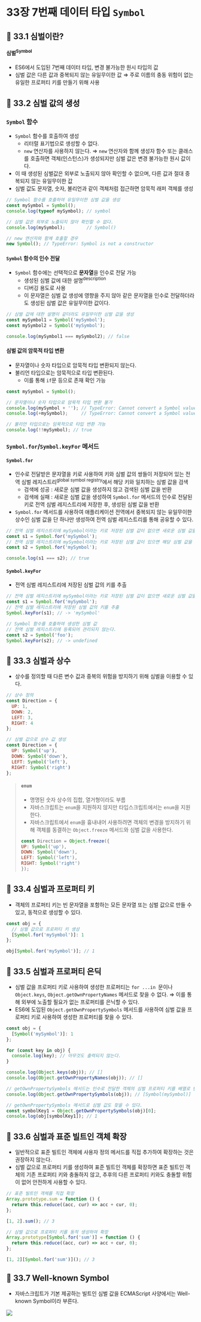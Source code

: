 # 33장 7번째 데이터 타입 `Symbol`

## 📂 33.1 심벌이란?

#### 심벌<sup>Symbol</sup>
- ES6에서 도입된 7번째 데이터 타입, 변경 불가능한 원시 타입의 값
- 심벌 값은 다른 값과 중복되지 않는 유일무이한 값
⇒ 주로 이름의 충동 위험이 없는 유일한 프로퍼티 키를 만들기 위해 사용

## 📂 33.2 심벌 값의 생성
### `Symbol` 함수
- `Symbol` 함수를 호출하여 생성
  - 리터럴 표기법으로 생성할 수 없다.
  - `new` 연산자를 사용하지 않는다.
  ⇒ `new` 연산자와 함께 생성자 함수 또는 클래스를 호출하면 객체(인스턴스)가 생성되지만 심벌 값은 변경 불가능한 원시 값이다.
- 이 때 생성된 심벌값은 외부로 노출되지 않아 확인할 수 없으며, 다른 값과 절대 중복되지 않는 유일무이한 값
- 심벌 값도 문자열, 숫자, 불리언과 같이 객체처럼 접근하면 암묵적 래퍼 객체를 생성

```javascript
// Symbol 함수를 호출하여 유일무이한 심벌 값을 생성
const mySymbol = Symbol();
console.log(typeof mySymbol); // symbol

// 심벌 값은 외부로 노출되지 않아 확인할 수 없다.
console.log(mySymbol);        // Symbol()

// new 연산자와 함께 호출할 경우
new Symbol(); // TypeError: Symbol is not a constructor


```

#### `Symbol` 함수의 인수 전달
- `Symbol` 함수에는 선택적으로 **문자열**을 인수로 전달 가능
  - 생성된 심벌 값에 대한 설명<sup>description</sup>
  - 디버깅 용도로 사용
  - 이 문자열은 심벌 값 생성에 영향을 주지 않아 같은 문자열을 인수로 전달하더라도 생성된 심벌 값은 유일무이한 값이다.

```javascript
// 심벌 값에 대한 설명이 같더라도 유일무이한 심벌 값을 생성
const mySymbol1 = Symbol('mySymbol');
const mySymbol2 = Symbol('mySymbol');

console.log(mySymbol1 === mySymbol2); // false
```

#### 심벌 값의 암묵적 타입 변환
- 문자열이나 숫자 타입으로 암묵적 타입 변환되지 않는다.
- 불리언 타입으로는 암묵적으로 타입 변환된다.
  - 이를 통해 `if`문 등으로 존재 확인 가능

```javascript
const mySymbol = Symbol();

// 문자열이나 숫자 타입으로 암묵적 타입 변환 불가
console.log(mySymbol + ''); // TypeError: Cannot convert a Symbol value to a string
console.log(+mySymbol);     // TypeError: Cannot convert a Symbol value to a number

// 불리언 타입으로는 임묵적으로 타입 변환 가능
console.log(!!mySymbol); // true
```

### `Symbol.for`/`Symbol.keyFor` 메서드
#### `Symbol.for`
- 인수로 전달받은 문자열을 키로 사용하여 키와 심벌 값의 쌍들이 저장되어 있는 전역 심벌 레지스트리<sup>global symbol registry</sup>에서 해당 키와 일치하는 심벌 값을 검색
  - 검색에 성공 : 새로운 심벌 값을 생성하지 않고 검색된 심벌 값을 반환
  - 검색에 실패 : 새로운 심벌 값을 생성하여 `Symbol.for` 메서드의 인수로 전달된 키로 전역 심벌 레지스트리에 저장한 후, 생성된 심벌 값을 반환
- `Symbol.for` 메서드를 사용하여 애플리케이션 전역에서 중복되지 않는 유일무이한 상수인 심벌 값을 단 하나만 생성하여 전역 심벌 레지스트리를 통해 공유할 수 있다.

```javascript
// 전역 심벌 레지스트리에 mySymbol이라는 키로 저장된 심벌 값이 없으면 새로운 심벌 값을 생성
const s1 = Symbol.for('mySymbol');
// 전역 심벌 레지스트리에 mySymbol이라는 키로 저장된 심벌 값이 있으면 해당 심벌 값을 반환
const s2 = Symbol.for('mySymbol');

console.log(s1 === s2); // true
```

#### `Symbol.keyFor`
- 전역 심벌 레지스트리에 저장된 심벌 값의 키를 추출

```javascript
// 전역 심벌 레지스트리에 mySymbol이라는 키로 저장된 심벌 값이 없으면 새로운 심벌 값을 생성
const s1 = Symbol.for('mySymbol');
// 전역 심벌 레지스트리에 저장된 심벌 값의 키를 추출
Symbol.keyFor(s1); // -> 'mySymbol'

// Symbol 함수를 호출하여 생성한 심벌 값
// 전역 심벌 레지스트리에 등록되어 관리되지 않는다.
const s2 = Symbol('foo');
Symbol.keyFor(s2); // -> undefined
```

## 📂 33.3 심벌과 상수
- 상수를 정의할 때 다른 변수 값과 중복의 위험을 방지하기 위해 심벌을 이용할 수 있다.

```javascript
// 상수 정의
const Direction = {
  UP: 1,
  DOWN: 2,
  LEFT: 3,
  RIGHT: 4
};

// 심벌 값으로 상수 값 생성
const Direction = {
  UP: Symbol('up'),
  DOWN: Symbol('down'),
  LEFT: Symbol('left'),
  RIGHT: Symbol('right')
};
```

> #### `enum`
> - 명명된 숫자 상수의 집합, 열거형이라도 부름
> - 자바스크립트는 `enum`을 지원하지 않지만 타입스크립트에서는 `enum`을 지원한다.
> - 자바스크립트에서 `enum`을 흉내내어 사용하려면 객체의 변경을 방지하기 위해 객체를 동결하는 `Object.freeze` 메서드와 심벌 값을 사용한다.
> ```javascript
> const Direction = Object.freeze({
> UP: Symbol('up'),
> DOWN: Symbol('down'),
> LEFT: Symbol('left'),
> RIGHT: Symbol('right')
> });
> ```

## 📂 33.4 심벌과 프로퍼티 키
- 객체의 프로퍼티 키는 빈 문자열을 포함하는 모든 문자열 또는 심벌 값으로 만들 수 있고, 동적으로 생성할 수 있다.

```javascript
const obj = {
  // 심벌 값으로 프로퍼티 키 생성
  [Symbol.for('mySymbol')]: 1
};

obj[Symbol.for('mySymbol')]; // 1
```

## 📂 33.5 심벌과 프로퍼티 은딕
- 심벌 값을 프로퍼티 키로 사용하여 생성한 프로퍼티는 `for ...in `문이나 `Object.keys`, `Object.getOwnPropertyNames` 메서드로 찾을 수 없다.
⇒ 이를 통해 외부에 노출할 필요가 없는 프로퍼티를 은닉할 수 있다.
- ES6에 도입된 `Object.getOwnPropertySymbols` 메서드를 사용하여 심벌 값을 프로퍼티 키로 사용하여 생성한 프로퍼티를 찾을 수 있다.

```javascript
const obj = {
  [Symbol('mySymbol')]: 1
};

for (const key in obj) {
  console.log(key); // 아무것도 출력되지 않는다.
}

console.log(Object.keys(obj)); // []
console.log(Object.getOwnPropertyNames(obj)); // []

// getOwnPropertySymbols 메서드는 인수로 전달한 객체의 심벌 프로퍼티 키를 배열로 반환
console.log(Object.getOwnPropertySymbols(obj)); // [Symbol(mySymbol)]

// getOwnPropertySymbols 메서드로 심벌 값도 찾을 수 있다.
const symbolKey1 = Object.getOwnPropertySymbols(obj)[0];
console.log(obj[symbolKey1]); // 1
```

## 📂 33.6 심벌과 표준 빌트인 객체 확장
- 일반적으로 표준 빌트인 객체에 사용자 정의 메서드를 직접 추가하여 확장하는 것은 권장하지 않는다.
- 심벌 값으로 프로퍼티 키를 생성하여 표준 빌트인 객체를 확장하면 표준 빌트인 객체의 기존 프로퍼티 키와 충돌하지 않고, 추후의 다른 프로퍼티 키와도 충돌할 위험이 없어 안전하게 사용할 수 있다.

```javascript
// 표준 빌트인 객체를 직접 확장
Array.prototype.sum = function () {
  return this.reduce((acc, cur) => acc + cur, 0);
};

[1, 2].sum(); // 3

// 심벌 값으로 프로퍼티 키를 동적 생성하여 확장
Array.prototype[Symbol.for('sum')] = function () {
  return this.reduce((acc, cur) => acc + cur, 0);
};

[1, 2][Symbol.for('sum')](); // 3
```

## 📂 33.7 Well-known Symbol
- 자바스크립트가 기본 제공하는 빌트인 심벌 값을 ECMAScript 사양에서는 Well-known Symbol이라 부른다.

![](https://i.imgur.com/K4RNPF2.png)
